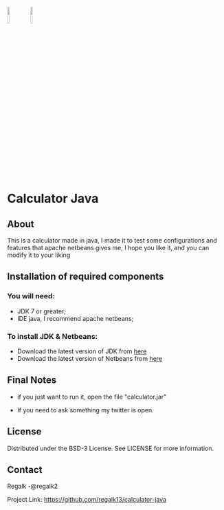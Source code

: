 <code><img width="10%" src="https://www.vectorlogo.zone/logos/java/java-ar21.svg"></code>
<code><img width="10%" src="https://www.vectorlogo.zone/logos/git-scm/git-scm-ar21.svg"></code>

# Calculator Java

## About

This is a calculator made in java, I made it to test some configurations and features that apache netbeans gives me, I hope you like it, and you can modify it to your liking



## Installation of required components

### You will need:
 - JDK 7 or greater;
 - IDE java, I recommend apache netbeans;
 
### To install JDK & Netbeans:

- Download the latest version of JDK from [here](https://www.oracle.com/java/technologies/javase-downloads.html)
- Download the latest version of Netbeans from [here](https://netbeans.apache.org/download/index.html)

## Final Notes

- if you just want to run it, open the file "calculator.jar"

- If you need to ask something my twitter is open.

## License

Distributed under the BSD-3 License. See LICENSE for more information.

## Contact

Regalk -@regalk2

Project Link: https://github.com/regalk13/calculator-java
